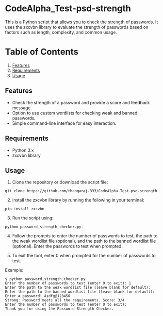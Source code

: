 # CodeAlpha_Test-psd-strength
This is a Python script that allows you to check the strength of passwords. It uses the zxcvbn library to evaluate the strength of passwords based on factors such as length, complexity, and common usage.

# Table of Contents

1. [Features](#features)
2. [Requirements](#requirements)
3. [Usage](#usage)

## Features

* Check the strength of a password and provide a score and feedback message.
* Option to use custom wordlists for checking weak and banned passwords.
* Simple command-line interface for easy interaction.

## Requirements

* Python 3.x
* zxcvbn library

## Usage

1. Clone the repository or download the script file:
```
git clone https://github.com/thangaraj-333/CodeAlpha_Test-psd-strength
```

2. Install the zxcvbn library by running the following in your terminal:
```
pip install zxcvbn
```

3. Run the script using:
```
python password_strength_checker.py.
```

4. Follow the prompts to enter the number of passwords to test, the path to the weak wordlist file (optional), and the path to the banned wordlist file (optional).
Enter the passwords to test when prompted.

5. To exit the tool, enter 0 when prompted for the number of passwords to test.

Example:
```
$ python password_strength_checker.py
Enter the number of passwords to test (enter 0 to exit): 1
Enter the path to the weak wordlist file (leave blank for default):
Enter the path to the banned wordlist file (leave blank for default):
Enter a password: Asdfg@123456
Strong: Password meets all the requirements. Score: 3/4
Enter the number of passwords to test (enter 0 to exit):
Thank you for using the Password Strength Checker.
```
